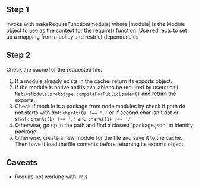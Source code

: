 ## Step 1
Invoke with makeRequireFunction(module) where |module| is the Module object
to use as the context for the require() function.
Use redirects to set up a mapping from a policy and restrict dependencies

## Step 2
Check the cache for the requested file.
 1. If a module already exists in the cache: return its exports object.
 2. If the module is native and is available to be required by users: 
   call `NativeModule.prototype.compileForPublicLoader()` and return the exports.
 3. Check if module is a package from node modules by 
   check if path do not starts with dot: `charAt(0) !== '.'` 
   or if second char isn't dot or slash: `charAt(1) !== '.'` and `charAt(1) !== '/'`
 4. Otherwise, go up in the path and find a closest `package.json' to identify package
 5. Otherwise, create a new module for the file and save it to the cache.
   Then have it load  the file contents before returning its exports
   object.

## Caveats
* Require not working with .mjs
